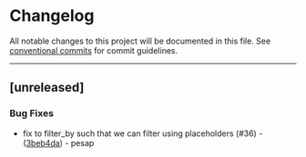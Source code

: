 # Changelog

All notable changes to this project will be documented in this file. See [conventional commits](https://www.conventionalcommits.org/) for commit guidelines.

---
## [unreleased]

### Bug Fixes

- fix to filter_by such that we can filter using placeholders (#36) - ([3beb4da](https://github.com/NREL/R2X/commit/3beb4da621fbfe8790772b148aeab103868340f6)) - pesap

<!-- generated by git-cliff -->
